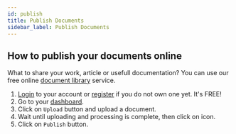 ```yaml
---
id: publish
title: Publish Documents
sidebar_label: Publish Documents
---
```


## How to publish your documents online
What to share your work, article or usefull documentation? You can use our free online [document library](https://products.conholdate.app/documents) service.
1. [Login](https://conholdate.app/signin) to your account or [register](https://conholdate.app/signin) if you do not own one yet. It's FREE!
1. Go to your [dashboard](https://dashboard.conholdate.app).
1. Click on `Upload` button and upload a document.
1. Wait until uploading and processing is complete, then click on <i class="fas fa-book"></i> icon.
1. Click on `Publish` button.